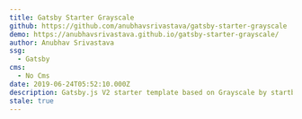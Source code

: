 ```yaml
---
title: Gatsby Starter Grayscale
github: https://github.com/anubhavsrivastava/gatsby-starter-grayscale
demo: https://anubhavsrivastava.github.io/gatsby-starter-grayscale/
author: Anubhav Srivastava
ssg:
  - Gatsby
cms:
  - No Cms
date: 2019-06-24T05:52:10.000Z
description: Gatsby.js V2 starter template based on Grayscale by startbootstrap
stale: true
---
```

